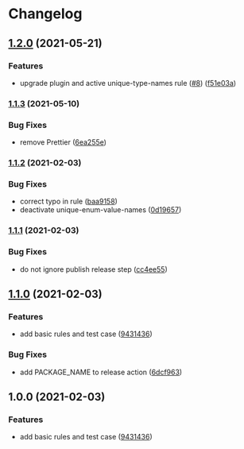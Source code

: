 # Changelog

## [1.2.0](https://www.github.com/zakodium/eslint-config-graphql/compare/v1.1.3...v1.2.0) (2021-05-21)


### Features

* upgrade plugin and active unique-type-names rule ([#8](https://www.github.com/zakodium/eslint-config-graphql/issues/8)) ([f51e03a](https://www.github.com/zakodium/eslint-config-graphql/commit/f51e03afa26882b0c31659428273a20fd37f5688))

### [1.1.3](https://www.github.com/zakodium/eslint-config-graphql/compare/v1.1.2...v1.1.3) (2021-05-10)


### Bug Fixes

* remove Prettier ([6ea255e](https://www.github.com/zakodium/eslint-config-graphql/commit/6ea255e67540815fac6cf1be6ed63b8421e4953d))

### [1.1.2](https://www.github.com/zakodium/eslint-config-graphql/compare/v1.1.1...v1.1.2) (2021-02-03)


### Bug Fixes

* correct typo in rule ([baa9158](https://www.github.com/zakodium/eslint-config-graphql/commit/baa915885962dcecbd012bc7a90b4322853661a0))
* deactivate unique-enum-value-names ([0d19657](https://www.github.com/zakodium/eslint-config-graphql/commit/0d19657aa61557eb26fbdecd173c8ae54228c0e7))

### [1.1.1](https://www.github.com/zakodium/eslint-config-graphql/compare/v1.1.0...v1.1.1) (2021-02-03)


### Bug Fixes

* do not ignore publish release step ([cc4ee55](https://www.github.com/zakodium/eslint-config-graphql/commit/cc4ee55f06514e758255c9f7676565dc8bdd518a))

## [1.1.0](https://www.github.com/zakodium/eslint-config-graphql/compare/v1.0.0...v1.1.0) (2021-02-03)


### Features

* add basic rules and test case ([9431436](https://www.github.com/zakodium/eslint-config-graphql/commit/94314365a1a37eadeb6b4cefea4d5b90a345210e))


### Bug Fixes

* add PACKAGE_NAME to release action ([6dcf963](https://www.github.com/zakodium/eslint-config-graphql/commit/6dcf96386a80c500bd502f8a879ca420a3b0acec))

## 1.0.0 (2021-02-03)


### Features

* add basic rules and test case ([9431436](https://www.github.com/zakodium/eslint-config-graphql/commit/94314365a1a37eadeb6b4cefea4d5b90a345210e))
